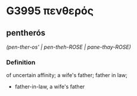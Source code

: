 # G3995 πενθερός

## pentherós

_(pen-ther-os' | pen-theh-ROSE | pane-thay-ROSE)_

### Definition

of uncertain affinity; a wife's father; father in law; 

- father-in-law, a wife's father
